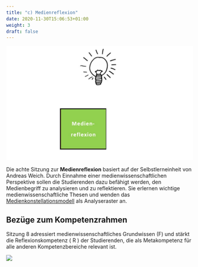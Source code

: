 ```yaml
---
title: "c) Medienreflexion"
date: 2020-11-30T15:06:53+01:00
weight: 3
draft: false
---
```


![](https://raw.githubusercontent.com/Lehrerbildung/Lehrerbildung.github.io/master/GenutzteBilder/medienReflexion.png)

Die achte Sitzung zur **Medienreflexion** basiert auf der Selbstlerneinheit von Andreas Weich. Durch Einnahme einer medienwissenschaftlichen Perspektive sollen die Studierenden dazu befähigt werden, den Medienbegriff zu analysieren und zu reflektieren. Sie erlernen wichtige medienwissenschaftliche Thesen und wenden das [Medienkonstellationsmodell](https://mediastudies.hypotheses.org/2361) als Analyseraster an. 

## Bezüge zum Kompetenzrahmen
Sitzung 8 adressiert medienwissenschaftliches Grundwissen (F) und stärkt die Reflexionskompetenz ( R ) der Studierenden, die als Metakompetenz für alle anderen Kompetenzbereiche relevant ist.

![](https://pad.gwdg.de/uploads/upload_55ca245cb56c1d3d2f3e01f2f7bccc88.png)




